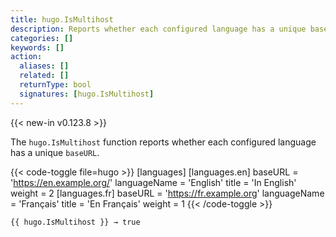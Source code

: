 ```yaml
---
title: hugo.IsMultihost
description: Reports whether each configured language has a unique base URL.
categories: []
keywords: []
action:
  aliases: []
  related: []
  returnType: bool
  signatures: [hugo.IsMultihost]
---
```


{{< new-in v0.123.8 >}}

The `hugo.IsMultihost` function reports whether each configured language has a unique `baseURL`.

{{< code-toggle file=hugo >}}
[languages]
  [languages.en]
    baseURL = 'https://en.example.org/'
    languageName = 'English'
    title = 'In English'
    weight = 2
  [languages.fr]
    baseURL = 'https://fr.example.org'
    languageName = 'Français'
    title = 'En Français'
    weight = 1
{{< /code-toggle >}}

```go-html-template
{{ hugo.IsMultihost }} → true
```
